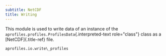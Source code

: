 ```yaml
---
subtitle: NetCDF
title: Writing
---
```


This module is used to write data of an instance of the
`aprofiles.profiles.ProfilesData`{.interpreted-text role="class"} class
as a [NetCDF]{.title-ref} file.

```{autodoc}
aprofiles.io.write\_profiles
